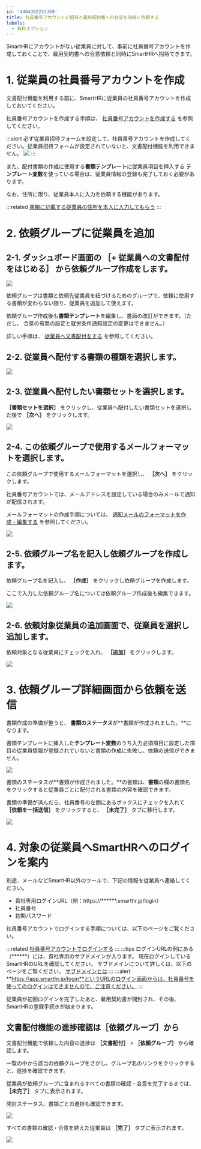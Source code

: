 ```yaml
---
id: '4404302233369'
title: 社員番号アカウントに招待と雇用契約書への合意を同時に依頼する
labels:
  - 有料オプション
---
```

SmartHRにアカウントがない従業員に対して、事前に社員番号アカウントを作成しておくことで、雇用契約書への合意依頼と同時にSmartHRへ招待できます。

# 1\. 従業員の社員番号アカウントを作成

文書配付機能を利用する前に、SmartHRに従業員の社員番号アカウントを作成しておいてください。

社員番号アカウントを作成する手順は、 [社員番号アカウントを作成する](https://knowledge.smarthr.jp/hc/ja/articles/360026263373) を参照してください。

:::alert
必ず従業員招待フォームを設定して、社員番号アカウントを作成してください。従業員招待フォームが設定されていないと、文書配付機能を利用できません。
![](./1-1.png)
:::

また、配付書類の作成に使用する**書類テンプレート**に従業員項目を挿入する **テンプレート変数**を使っている場合は、従業員情報の登録も完了しておく必要があります。

なお、住所に限り、従業員本人に入力を依頼する機能があります。

:::related
[書類に記載する従業員の住所を本人に入力してもらう](https://knowledge.smarthr.jp/hc/ja/articles/360033699433)
:::

# 2\. 依頼グループに従業員を追加

## 2-1. ダッシュボード画面の **［+ 従業員への文書配付をはじめる］** から依頼グループ作成をします。

![](./image_1_01.png)

依頼グループは書類と依頼先従業員を紐づけるためのグループで、依頼に使用する書類が変わらない限り、従業員を追加して使えます。

依頼グループ作成後も**書類テンプレート**を編集し、書面の改訂ができます。（ただし、 合意の有無の設定と就労条件通知設定の変更はできません。）

詳しい手順は、 [従業員へ文書配付をする](https://knowledge.smarthr.jp/hc/ja/articles/360026105334) を参照してください。

## 2-2. 従業員へ配付する書類の種類を選択します。

![](./image1_2.png)

## 2-3. 従業員へ配付したい書類セットを選択します。

 **［書類セットを選択］** をクリックし、従業員へ配付したい書類セットを選択した後で **［次へ］** をクリックします。

![](./image1_3.png)

## 2-4. この依頼グループで使用するメールフォーマットを選択します。

この依頼グループで使用するメールフォーマットを選択し、 **［次へ］** をクリックします。

社員番号アカウントでは、メールアドレスを設定している場合のみメールで通知が配信されます。

メールフォーマットの作成手順については、 [通知メールのフォーマットを作成・編集する](https://knowledge.smarthr.jp/hc/ja/articles/360043502353) を参照してください。

![](./image1_4.png)

## 2-5. 依頼グループ名を記入し依頼グループを作成します。

依頼グループ名を記入し、 **［作成］** をクリックし依頼グループを作成します。

ここで入力した依頼グループ名については依頼グループ作成後も編集できます。

![](./image1_5.png)

## 2-6. 依頼対象従業員の追加画面で、従業員を選択し追加します。

依頼対象となる従業員にチェックを入れ、 **［追加］**  をクリックします。

![](./image2-6.png)

# 3\. 依頼グループ詳細画面から依頼を送信

書類作成の準備が整うと、 **書類のステータス**が**書類が作成されました。**になります。

書類テンプレートに挿入した**テンプレート変数**のうち入力必須項目に設定した項目の従業員情報が登録されていないと書類の作成に失敗し、依頼の送信ができません。

![](./image_3_01.png)

書類のステータスが**書類が作成されました。**の書類は、**書類**の欄の書類名をクリックすると従業員ごとに配付される書類の内容を確認できます。

書類の準備が済んだら、社員番号の左側にあるボックスにチェックを入れて **［依頼を一括送信］** をクリックすると、 **［未完了］** タブに移行します。

![](./image3_2.png)

# 4\. 対象の従業員へSmartHRへのログインを案内

別途、メールなどSmartHR以外のツールで、下記の情報を従業員へ連絡してください。

- 貴社専用ログインURL（例：https://\*\*\*\*\*\*.smarthr.jp/login）
- 社員番号
- 初期パスワード

社員番号アカウントでログインする手順については、以下のページをご覧ください。

:::related
[社員番号アカウントでログインする](https://knowledge.smarthr.jp/hc/ja/articles/360026263133)
:::
:::tips
ログインURLの例にある（\*\*\*\*\*\*）には、貴社専用のサブドメインが入ります。
現在ログインしているSmartHRのURLを確認してください。
サブドメインについて詳しくは、以下のページをご覧ください。
[サブドメインとは](https://knowledge.smarthr.jp/hc/ja/articles/360026264893)
:::
:::alert
**https://app.smarthr.jp/login**というURLのログイン画面からは、社員番号を使ってのログインはできませんので、ご注意ください。
:::

従業員が初回ログインを完了したあと、雇用契約書が開封され、その後、SmartHRの登録手続きが始まります。

## 文書配付機能の進捗確認は［依頼グループ］から

文書配付機能で依頼した内容の進捗は **［文書配付］** \> **［依頼グループ］** から確認します。

一覧の中から該当の依頼グループをさがし、グループ名のリンクをクリックすると、進捗を確認できます。

従業員が依頼グループに含まれるすべての書類の確認・合意を完了するまでは、  **［未完了］**  タブに表示されます。

開封ステータス、書類ごとの進捗も確認できます。

![](./image5.png)

すべての書類の確認・合意を終えた従業員は **［完了］**  タブに表示されます。

![](./image6.png)
